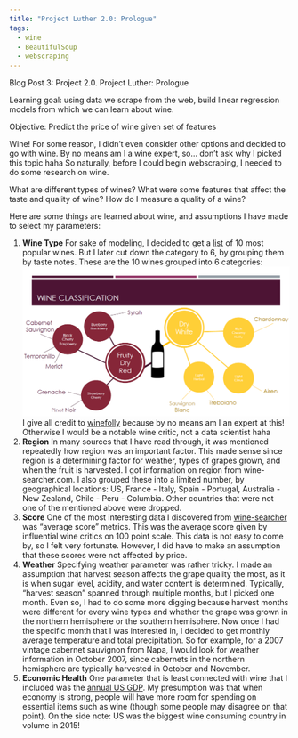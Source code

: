 ```yaml
---
title: "Project Luther 2.0: Prologue"
tags:
  - wine
  - BeautifulSoup
  - webscraping
---
```


Blog Post 3: Project 2.0. Project Luther: Prologue

Learning goal: using data we scrape from the web, build linear regression models from which we can learn about wine.

Objective: Predict the price of wine given set of features

Wine! For some reason, I didn’t even consider other options and decided to go with wine. By no means am I a wine expert, so… don’t ask why I picked this topic haha
So naturally, before I could begin webscraping, I needed to do some research on wine.

What are different types of wines? What were some features that affect the taste and quality of wine? How do I measure a quality of a wine? 

Here are some things are learned about wine, and assumptions I have made to select my parameters:

1. **Wine Type** For sake of modeling, I decided to get a [list](http://www.ibtimes.com/what-are-most-popular-wine-grapes-world-1540272) of 10 most popular wines. But I later cut down the category to 6, by grouping them by taste notes. These are the 10 wines grouped into 6 categories: <img src="/assets/images/wine_types_grouped.PNG"> I give all credit to [winefolly](http://winefolly.com/) because by no means am I an expert at this! Otherwise I would be a notable wine critic, not a data scientist haha  
2. **Region** In many sources that I have read through, it was mentioned repeatedly how region was an important factor. This made sense since region is a determining factor for weather, types of grapes grown, and when the fruit is harvested. I got information on region from wine-searcher.com. I also grouped these into a limited number, by geographical locations: US, France - Italy, Spain - Portugal, Australia - New Zealand, Chile - Peru - Columbia. Other countries that were not one of the mentioned above were dropped.  
3. **Score** One of the most interesting data I discovered from [wine-searcher](http://wine-searcher.com) was “average score” metrics. This was the average score given by influential wine critics on 100 point scale. This data is not easy to come by, so I felt very fortunate. However, I did have to make an assumption that these scores were not affected by price.  
4. **Weather** Specifying weather parameter was rather tricky. I made an assumption that harvest season affects the grape quality the most, as it is when sugar level, acidity, and water content is determined. Typically, “harvest season” spanned through multiple months, but I picked one month. Even so, I had to do some more digging because harvest months were different for every wine types and whether the grape was grown in the northern hemisphere or the southern hemisphere. Now once I had the specific month that I was interested in, I decided to get monthly average temperature and total precipitation. So for example, for a 2007 vintage cabernet sauvignon from Napa, I would look for weather information in October 2007, since cabernets in the northern hemisphere are typically harvested in October and November.  
5. **Economic Health** One parameter that is least connected with wine that I included was the [annual US GDP](http://www.multpl.com/us-gdp-inflation-adjusted/table?f=m). My presumption was that when economy is strong, people will have more room for spending on essential items such as wine (though some people may disagree on that point). On the side note: US was the biggest wine consuming country in volume in 2015!  
